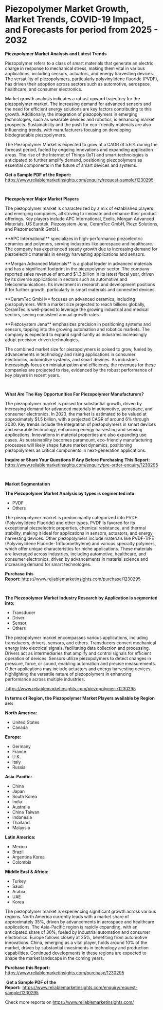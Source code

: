 <p><h1>Piezopolymer Market Growth, Market Trends, COVID-19 Impact, and Forecasts for period from 2025 - 2032</h1></p><p><strong>Piezopolymer Market Analysis and Latest Trends</strong></p>
<p><p>Piezopolymer refers to a class of smart materials that generate an electric charge in response to mechanical stress, making them vital in various applications, including sensors, actuators, and energy harvesting devices. The versatility of piezopolymers, particularly polyvinylidene fluoride (PVDF), has driven their adoption across sectors such as automotive, aerospace, healthcare, and consumer electronics. </p><p>Market growth analysis indicates a robust upward trajectory for the piezopolymer market. The increasing demand for advanced sensors and the need for efficient energy solutions are key factors contributing to this growth. Additionally, the integration of piezopolymers in emerging technologies, such as wearable devices and robotics, is enhancing market prospects. Sustainability and the push for eco-friendly materials are also influencing trends, with manufacturers focusing on developing biodegradable piezopolymers.</p><p>The Piezopolymer Market is expected to grow at a CAGR of 5.6% during the forecast period, fueled by ongoing innovations and expanding application areas. The rise of the Internet of Things (IoT) and smart technologies is anticipated to further amplify demand, positioning piezopolymers as essential components in the future of smart devices and systems.</p></p>
<p><strong>Get a Sample PDF of the Report:&nbsp;</strong> <a href="https://www.reliablemarketinsights.com/enquiry/request-sample/1230295?utm_campaign=2535&utm_medium=2&utm_source=Github&utm_content=ia&utm_term=01042025&utm_id=piezopolymer">https://www.reliablemarketinsights.com/enquiry/request-sample/1230295</a></p>
<p>&nbsp;</p>
<p><strong>Piezopolymer Major Market Players</strong></p>
<p><p>The piezopolymer market is characterized by a mix of established players and emerging companies, all striving to innovate and enhance their product offerings. Key players include APC International, Exelis, Morgan Advanced Materials, US Eurotek, Piezosystem Jena, CeramTec GmbH, Piezo Solutions, and Piezomechanik GmbH.</p><p>**APC International** specializes in high-performance piezoelectric ceramics and polymers, serving industries like aerospace and healthcare. The company has experienced steady growth due to increasing demand for piezoelectric materials in energy harvesting applications and sensors.</p><p>**Morgan Advanced Materials** is a global leader in advanced materials and has a significant footprint in the piezopolymer sector. The company reported sales revenue of around $1.3 billion in its latest fiscal year, driven by its diverse applications in sectors such as automotive and telecommunications. Its investment in research and development positions it for further growth, particularly in smart materials and connected devices.</p><p>**CeramTec GmbH** focuses on advanced ceramics, including piezopolymers. With a market size projected to reach billions globally, CeramTec is well-placed to leverage the growing industrial and medical sectors, seeing consistent annual growth rates.</p><p>**Piezosystem Jena** emphasizes precision in positioning systems and sensors, tapping into the growing automation and robotics markets. The company is expected to expand significantly as industries increasingly adopt precision-driven technologies.</p><p>The combined market size for piezopolymers is poised to grow, fueled by advancements in technology and rising applications in consumer electronics, automotive systems, and smart devices. As industries increasingly focus on miniaturization and efficiency, the revenues for these companies are projected to rise, evidenced by the robust performance of key players in recent years.</p></p>
<p>&nbsp;</p>
<p><strong>What Are The Key Opportunities For Piezopolymer Manufacturers?</strong></p>
<p><p>The piezopolymer market is poised for substantial growth, driven by increasing demand for advanced materials in automotive, aerospace, and consumer electronics. In 2023, the market is estimated to be valued at approximately $1.5 billion, with a projected CAGR of around 6% through 2030. Key trends include the integration of piezopolymers in smart devices and wearable technology, enhancing energy harvesting and sensing applications. Innovations in material properties are also expanding use cases. As sustainability becomes paramount, eco-friendly manufacturing processes will likely shape future market dynamics, positioning piezopolymers as critical components in next-generation applications.</p></p>
<p><strong>Inquire or Share Your Questions If Any Before Purchasing This Report:</strong> <a href="https://www.reliablemarketinsights.com/enquiry/pre-order-enquiry/1230295?utm_campaign=2535&utm_medium=2&utm_source=Github&utm_content=ia&utm_term=01042025&utm_id=piezopolymer">https://www.reliablemarketinsights.com/enquiry/pre-order-enquiry/1230295</a></p>
<p>&nbsp;</p>
<p><strong>Market Segmentation</strong></p>
<p><strong>The Piezopolymer Market Analysis by types is segmented into:</strong></p>
<p><ul><li>PVDF</li><li>Others</li></ul></p>
<p><p>The piezopolymer market is predominantly categorized into PVDF (Polyvinylidene Fluoride) and other types. PVDF is favored for its exceptional piezoelectric properties, chemical resistance, and thermal stability, making it ideal for applications in sensors, actuators, and energy harvesting devices. Other piezopolymers include materials like PVDF-TrFE (Polyvinylidene Fluoride-Trifluoroethylene) and various specialty polymers, which offer unique characteristics for niche applications. These materials are leveraged across industries, including automotive, healthcare, and consumer electronics, driven by advancements in material science and increasing demand for smart technologies.</p></p>
<p><strong>Purchase this Report:&nbsp;</strong><a href="https://www.reliablemarketinsights.com/purchase/1230295?utm_campaign=2535&utm_medium=2&utm_source=Github&utm_content=ia&utm_term=01042025&utm_id=piezopolymer">https://www.reliablemarketinsights.com/purchase/1230295</a></p>
<p>&nbsp;</p>
<p><strong>The Piezopolymer Market Industry Research by Application is segmented into:</strong></p>
<p><ul><li>Transducer</li><li>Driver</li><li>Sensor</li><li>Others</li></ul></p>
<p><p>The piezopolymer market encompasses various applications, including transducers, drivers, sensors, and others. Transducers convert mechanical energy into electrical signals, facilitating data collection and processing. Drivers act as intermediaries that amplify and control signals for efficient operation of devices. Sensors utilize piezopolymers to detect changes in pressure, force, or sound, enabling automation and precise measurements. Other applications may include actuators and energy harvesting devices, highlighting the versatile nature of piezopolymers in enhancing performance across multiple industries.</p></p>
<p><a href="https://www.reliablemarketinsights.com/piezopolymer-r1230295?utm_campaign=2535&utm_medium=2&utm_source=Github&utm_content=ia&utm_term=01042025&utm_id=piezopolymer">&nbsp;https://www.reliablemarketinsights.com/piezopolymer-r1230295</a></p>
<p><strong>In terms of Region, the Piezopolymer Market Players available by Region are:</strong></p>
<p>
    <p> <strong> North America: </strong>
        <ul>
            <li>United States</li>
            <li>Canada</li>
        </ul>
        </p> 
    <p> <strong> Europe: </strong>
        <ul>
            <li>Germany</li>
            <li>France</li>
            <li>U.K.</li>
            <li>Italy</li>
            <li>Russia</li>
        </ul>
        </p> 
    <p> <strong> Asia-Pacific: </strong>
        <ul>
            <li>China</li>
            <li>Japan</li>
            <li>South Korea</li>
            <li>India</li>
            <li>Australia</li>
            <li>China Taiwan</li>
            <li>Indonesia</li>
            <li>Thailand</li>
            <li>Malaysia</li>
        </ul>
        </p> 
    <p> <strong> Latin America: </strong>
        <ul>
            <li>Mexico</li>
            <li>Brazil</li>
            <li>Argentina Korea</li>
            <li>Colombia</li>
        </ul>
        </p> 
    <p> <strong> Middle East & Africa: </strong>
        <ul>
            <li>Turkey</li>
            <li>Saudi</li>
            <li>Arabia</li>
            <li>UAE</li>
            <li>Korea</li>
        </ul>
    </p>
    </p>
<p><p>The piezopolymer market is experiencing significant growth across various regions. North America currently leads with a market share of approximately 35%, driven by advancements in aerospace and healthcare applications. The Asia-Pacific region is rapidly expanding, with an anticipated share of 30%, fueled by industrial automation and consumer electronics. Europe follows closely at 25%, benefiting from automotive innovations. China, emerging as a vital player, holds around 10% of the market, driven by substantial investments in technology and production capabilities. Continued developments in these regions are expected to shape the market landscape in the coming years.</p></p>
<p><strong>Purchase this Report: </strong><a href="https://www.reliablemarketinsights.com/purchase/1230295?utm_campaign=2535&utm_medium=2&utm_source=Github&utm_content=ia&utm_term=01042025&utm_id=piezopolymer">https://www.reliablemarketinsights.com/purchase/1230295</a></p>
<p>&nbsp;<strong>Get a Sample PDF of the Report:&nbsp;&nbsp;</strong><a href="https://www.reliablemarketinsights.com/enquiry/request-sample/1230295?utm_campaign=2535&utm_medium=2&utm_source=Github&utm_content=ia&utm_term=01042025&utm_id=piezopolymer">https://www.reliablemarketinsights.com/enquiry/request-sample/1230295</a></p>
<p><strong></strong></p>
<p>Check more reports on <a href="https://www.reliablemarketinsights.com/?utm_campaign=2535&utm_medium=2&utm_source=Github&utm_content=ia&utm_term=01042025&utm_id=piezopolymer">https://www.reliablemarketinsights.com/</a></p>